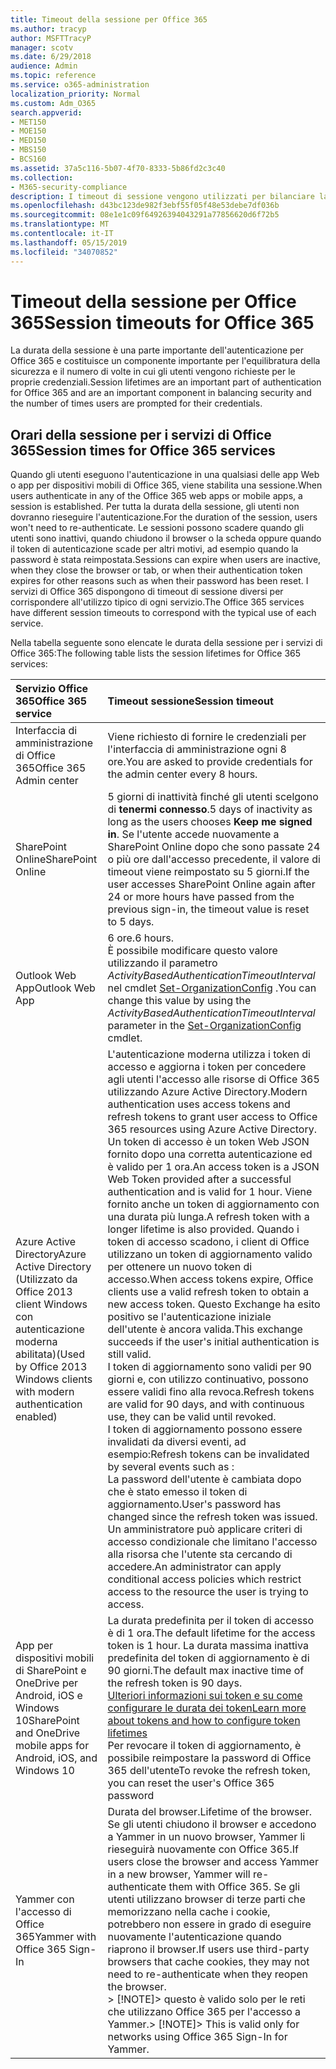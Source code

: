 ```yaml
---
title: Timeout della sessione per Office 365
ms.author: tracyp
author: MSFTTracyP
manager: scotv
ms.date: 6/29/2018
audience: Admin
ms.topic: reference
ms.service: o365-administration
localization_priority: Normal
ms.custom: Adm_O365
search.appverid:
- MET150
- MOE150
- MED150
- MBS150
- BCS160
ms.assetid: 37a5c116-5b07-4f70-8333-5b86fd2c3c40
ms.collection:
- M365-security-compliance
description: I timeout di sessione vengono utilizzati per bilanciare la Securtiy e la facilità di accesso nelle app client di Office 365.
ms.openlocfilehash: d43bc123de982f3ebf55f05f48e53debe7df036b
ms.sourcegitcommit: 08e1e1c09f64926394043291a77856620d6f72b5
ms.translationtype: MT
ms.contentlocale: it-IT
ms.lasthandoff: 05/15/2019
ms.locfileid: "34070852"
---
```

# <a name="session-timeouts-for-office-365"></a><span data-ttu-id="d315a-103">Timeout della sessione per Office 365</span><span class="sxs-lookup"><span data-stu-id="d315a-103">Session timeouts for Office 365</span></span>

<span data-ttu-id="d315a-104">La durata della sessione è una parte importante dell'autenticazione per Office 365 e costituisce un componente importante per l'equilibratura della sicurezza e il numero di volte in cui gli utenti vengono richieste per le proprie credenziali.</span><span class="sxs-lookup"><span data-stu-id="d315a-104">Session lifetimes are an important part of authentication for Office 365 and are an important component in balancing security and the number of times users are prompted for their credentials.</span></span>
  
## <a name="session-times-for-office-365-services"></a><span data-ttu-id="d315a-105">Orari della sessione per i servizi di Office 365</span><span class="sxs-lookup"><span data-stu-id="d315a-105">Session times for Office 365 services</span></span>

<span data-ttu-id="d315a-106">Quando gli utenti eseguono l'autenticazione in una qualsiasi delle app Web o app per dispositivi mobili di Office 365, viene stabilita una sessione.</span><span class="sxs-lookup"><span data-stu-id="d315a-106">When users authenticate in any of the Office 365 web apps or mobile apps, a session is established.</span></span> <span data-ttu-id="d315a-107">Per tutta la durata della sessione, gli utenti non dovranno rieseguire l'autenticazione.</span><span class="sxs-lookup"><span data-stu-id="d315a-107">For the duration of the session, users won't need to re-authenticate.</span></span> <span data-ttu-id="d315a-108">Le sessioni possono scadere quando gli utenti sono inattivi, quando chiudono il browser o la scheda oppure quando il token di autenticazione scade per altri motivi, ad esempio quando la password è stata reimpostata.</span><span class="sxs-lookup"><span data-stu-id="d315a-108">Sessions can expire when users are inactive, when they close the browser or tab, or when their authentication token expires for other reasons such as when their password has been reset.</span></span> <span data-ttu-id="d315a-109">I servizi di Office 365 dispongono di timeout di sessione diversi per corrispondere all'utilizzo tipico di ogni servizio.</span><span class="sxs-lookup"><span data-stu-id="d315a-109">The Office 365 services have different session timeouts to correspond with the typical use of each service.</span></span>
  
<span data-ttu-id="d315a-110">Nella tabella seguente sono elencate le durata della sessione per i servizi di Office 365:</span><span class="sxs-lookup"><span data-stu-id="d315a-110">The following table lists the session lifetimes for Office 365 services:</span></span>
  
|<span data-ttu-id="d315a-111">**Servizio Office 365**</span><span class="sxs-lookup"><span data-stu-id="d315a-111">**Office 365 service**</span></span>|<span data-ttu-id="d315a-112">**Timeout sessione**</span><span class="sxs-lookup"><span data-stu-id="d315a-112">**Session timeout**</span></span>|
|:-----|:-----|
|<span data-ttu-id="d315a-113">Interfaccia di amministrazione di Office 365</span><span class="sxs-lookup"><span data-stu-id="d315a-113">Office 365 Admin center</span></span>  <br/> |<span data-ttu-id="d315a-114">Viene richiesto di fornire le credenziali per l'interfaccia di amministrazione ogni 8 ore.</span><span class="sxs-lookup"><span data-stu-id="d315a-114">You are asked to provide credentials for the admin center every 8 hours.</span></span>  <br/> |
|<span data-ttu-id="d315a-115">SharePoint Online</span><span class="sxs-lookup"><span data-stu-id="d315a-115">SharePoint Online</span></span>  <br/> |<span data-ttu-id="d315a-116">5 giorni di inattività finché gli utenti scelgono di **tenermi connesso**.</span><span class="sxs-lookup"><span data-stu-id="d315a-116">5 days of inactivity as long as the users chooses **Keep me signed in**.</span></span> <span data-ttu-id="d315a-117">Se l'utente accede nuovamente a SharePoint Online dopo che sono passate 24 o più ore dall'accesso precedente, il valore di timeout viene reimpostato su 5 giorni.</span><span class="sxs-lookup"><span data-stu-id="d315a-117">If the user accesses SharePoint Online again after 24 or more hours have passed from the previous sign-in, the timeout value is reset to 5 days.</span></span>  <br/> |
|<span data-ttu-id="d315a-118">Outlook Web App</span><span class="sxs-lookup"><span data-stu-id="d315a-118">Outlook Web App</span></span>  <br/> |<span data-ttu-id="d315a-119">6 ore.</span><span class="sxs-lookup"><span data-stu-id="d315a-119">6 hours.</span></span>  <br/> <span data-ttu-id="d315a-120">È possibile modificare questo valore utilizzando il parametro _ActivityBasedAuthenticationTimeoutInterval_ nel cmdlet [Set-OrganizationConfig](https://go.microsoft.com/fwlink/p/?LinkId=615378) .</span><span class="sxs-lookup"><span data-stu-id="d315a-120">You can change this value by using the  _ActivityBasedAuthenticationTimeoutInterval_ parameter in the [Set-OrganizationConfig](https://go.microsoft.com/fwlink/p/?LinkId=615378) cmdlet.</span></span>  <br/> |
|<span data-ttu-id="d315a-121">Azure Active Directory</span><span class="sxs-lookup"><span data-stu-id="d315a-121">Azure Active Directory</span></span>  <br/> <span data-ttu-id="d315a-122">(Utilizzato da Office 2013 client Windows con autenticazione moderna abilitata)</span><span class="sxs-lookup"><span data-stu-id="d315a-122">(Used by Office 2013 Windows clients with modern authentication enabled)</span></span>  <br/> | <span data-ttu-id="d315a-123">L'autenticazione moderna utilizza i token di accesso e aggiorna i token per concedere agli utenti l'accesso alle risorse di Office 365 utilizzando Azure Active Directory.</span><span class="sxs-lookup"><span data-stu-id="d315a-123">Modern authentication uses access tokens and refresh tokens to grant user access to Office 365 resources using Azure Active Directory.</span></span> <span data-ttu-id="d315a-124">Un token di accesso è un token Web JSON fornito dopo una corretta autenticazione ed è valido per 1 ora.</span><span class="sxs-lookup"><span data-stu-id="d315a-124">An access token is a JSON Web Token provided after a successful authentication and is valid for 1 hour.</span></span> <span data-ttu-id="d315a-125">Viene fornito anche un token di aggiornamento con una durata più lunga.</span><span class="sxs-lookup"><span data-stu-id="d315a-125">A refresh token with a longer lifetime is also provided.</span></span> <span data-ttu-id="d315a-126">Quando i token di accesso scadono, i client di Office utilizzano un token di aggiornamento valido per ottenere un nuovo token di accesso.</span><span class="sxs-lookup"><span data-stu-id="d315a-126">When access tokens expire, Office clients use a valid refresh token to obtain a new access token.</span></span> <span data-ttu-id="d315a-127">Questo Exchange ha esito positivo se l'autenticazione iniziale dell'utente è ancora valida.</span><span class="sxs-lookup"><span data-stu-id="d315a-127">This exchange succeeds if the user's initial authentication is still valid.</span></span>  <br/>  <span data-ttu-id="d315a-128">I token di aggiornamento sono validi per 90 giorni e, con utilizzo continuativo, possono essere validi fino alla revoca.</span><span class="sxs-lookup"><span data-stu-id="d315a-128">Refresh tokens are valid for 90 days, and with continuous use, they can be valid until revoked.</span></span>  <br/>  <span data-ttu-id="d315a-129">I token di aggiornamento possono essere invalidati da diversi eventi, ad esempio:</span><span class="sxs-lookup"><span data-stu-id="d315a-129">Refresh tokens can be invalidated by several events such as :</span></span>  <br/>  <span data-ttu-id="d315a-130">La password dell'utente è cambiata dopo che è stato emesso il token di aggiornamento.</span><span class="sxs-lookup"><span data-stu-id="d315a-130">User's password has changed since the refresh token was issued.</span></span>  <br/>  <span data-ttu-id="d315a-131">Un amministratore può applicare criteri di accesso condizionale che limitano l'accesso alla risorsa che l'utente sta cercando di accedere.</span><span class="sxs-lookup"><span data-stu-id="d315a-131">An administrator can apply conditional access policies which restrict access to the resource the user is trying to access.</span></span>  <br/> |
|<span data-ttu-id="d315a-132">App per dispositivi mobili di SharePoint e OneDrive per Android, iOS e Windows 10</span><span class="sxs-lookup"><span data-stu-id="d315a-132">SharePoint and OneDrive mobile apps for Android, iOS, and Windows 10</span></span>  <br/> |<span data-ttu-id="d315a-133">La durata predefinita per il token di accesso è di 1 ora.</span><span class="sxs-lookup"><span data-stu-id="d315a-133">The default lifetime for the access token is 1 hour.</span></span> <span data-ttu-id="d315a-134">La durata massima inattiva predefinita del token di aggiornamento è di 90 giorni.</span><span class="sxs-lookup"><span data-stu-id="d315a-134">The default max inactive time of the refresh token is 90 days.</span></span>  <br/> [<span data-ttu-id="d315a-135">Ulteriori informazioni sui token e su come configurare le durata dei token</span><span class="sxs-lookup"><span data-stu-id="d315a-135">Learn more about tokens and how to configure token lifetimes</span></span>](https://docs.microsoft.com/en-us/azure/active-directory/active-directory-configurable-token-lifetimes) <br/> <span data-ttu-id="d315a-136">Per revocare il token di aggiornamento, è possibile reimpostare la password di Office 365 dell'utente</span><span class="sxs-lookup"><span data-stu-id="d315a-136">To revoke the refresh token, you can reset the user's Office 365 password</span></span>  <br/> |
|<span data-ttu-id="d315a-137">Yammer con l'accesso di Office 365</span><span class="sxs-lookup"><span data-stu-id="d315a-137">Yammer with Office 365 Sign-In</span></span>  <br/> |<span data-ttu-id="d315a-138">Durata del browser.</span><span class="sxs-lookup"><span data-stu-id="d315a-138">Lifetime of the browser.</span></span> <span data-ttu-id="d315a-139">Se gli utenti chiudono il browser e accedono a Yammer in un nuovo browser, Yammer li rieseguirà nuovamente con Office 365.</span><span class="sxs-lookup"><span data-stu-id="d315a-139">If users close the browser and access Yammer in a new browser, Yammer will re-authenticate them with Office 365.</span></span> <span data-ttu-id="d315a-140">Se gli utenti utilizzano browser di terze parti che memorizzano nella cache i cookie, potrebbero non essere in grado di eseguire nuovamente l'autenticazione quando riaprono il browser.</span><span class="sxs-lookup"><span data-stu-id="d315a-140">If users use third-party browsers that cache cookies, they may not need to re-authenticate when they reopen the browser.</span></span>  <br/> <span data-ttu-id="d315a-141">> [!NOTE]> questo è valido solo per le reti che utilizzano Office 365 per l'accesso a Yammer.</span><span class="sxs-lookup"><span data-stu-id="d315a-141">> [!NOTE]> This is valid only for networks using Office 365 Sign-In for Yammer.</span></span>           |
   

